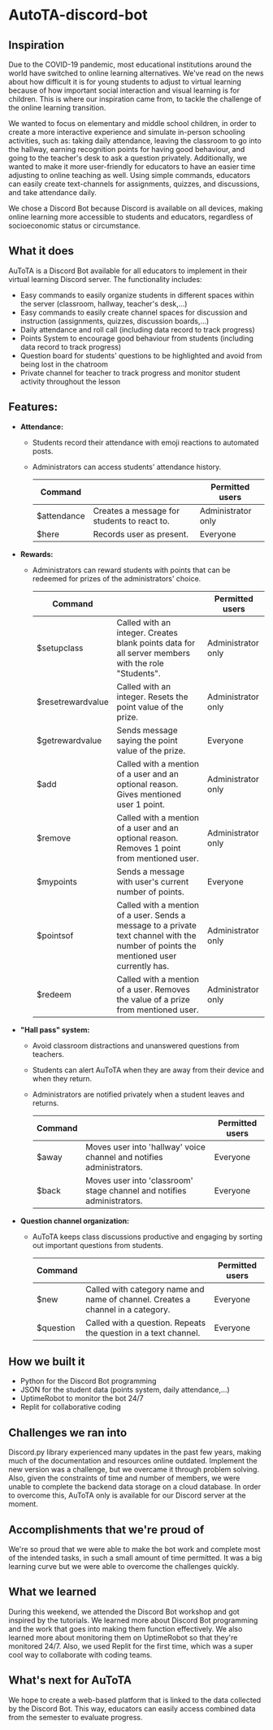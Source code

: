 # AutoTA-discord-bot

## Inspiration
Due to the COVID-19 pandemic, most educational institutions around the world have switched to online learning alternatives. We've read on the news about how difficult it is for young students to adjust to virtual learning because of how important social interaction and visual learning is for children. This is where our inspiration came from, to tackle the challenge of the online learning transition.

We wanted to focus on elementary and middle school children, in order to create a more interactive experience and simulate in-person schooling activities, such as: taking daily attendance, leaving the classroom to go into the hallway, earning recognition points for having good behaviour, and going to the teacher's desk to ask a question privately. Additionally, we wanted to make it more user-friendly for educators to have an easier time adjusting to online teaching as well. Using simple commands, educators can easily create text-channels for assignments, quizzes, and discussions, and take attendance daily.

 We chose a Discord Bot because Discord is available on all devices, making online learning more accessible to students and educators, regardless of socioeconomic status or circumstance.

## What it does
AuToTA is a Discord Bot available for all educators to implement in their virtual learning Discord server. The functionality includes:
- Easy commands to easily organize students in different spaces within the server (classroom, hallway, teacher's desk,...)
- Easy commands to easily create channel spaces for discussion and instruction (assignments, quizzes, discussion boards,...)
- Daily attendance and roll call (including data record to track progress)
- Points System to encourage good behaviour from students (including data record to track progress)
- Question board for students' questions to be highlighted and avoid from being lost in the chatroom
- Private channel for teacher to track progress and monitor student activity throughout the lesson

## Features:

- **Attendance:** 

  - Students record their attendance with emoji reactions to automated posts. 

  - Administrators can access students' attendance history.

    | Command   |                                                              | Permitted users |
    | --------- | ------------------------------------------------------------ | --------------- |
    | $attendance      | Creates a message for students to react to. | Administrator only        |
    | $here | Records user as present. | Everyone        |


  

- **Rewards:**

  - Administrators can reward students with points that can be redeemed for prizes of the administrators' choice.

    | Command           |                                                              | Permitted users    |
    | ----------------- | ------------------------------------------------------------ | ------------------ |
    | $setupclass       | Called with an integer. Creates blank points data for all server members with the role "Students". | Administrator only |
    | $resetrewardvalue | Called with an integer. Resets the point value of the prize. | Administrator only |
    | $getrewardvalue   | Sends message saying the point value of the prize.           | Everyone           |
    | $add              | Called with a mention of a user and an optional reason. Gives mentioned user 1 point. | Administrator only |
    | $remove           | Called with a mention of a user and an optional reason. Removes 1 point from mentioned user. | Administrator only |
    | $mypoints         | Sends a message with user's current number of points.        | Everyone           |
    | $pointsof         | Called with a mention of a user. Sends a message to a private text channel with the number of points the mentioned user currently has. | Administrator only |
    | $redeem           | Called with a mention of a user. Removes the value of a prize from mentioned user. | Administrator only |



- **"Hall pass" system:**

  - Avoid classroom distractions and unanswered questions from teachers.

  - Students can alert AuToTA when they are away from their device and when they return.

  - Administrators are notified privately when a student leaves and returns.

    | Command |                                                              | Permitted users |
    | ------- | ------------------------------------------------------------ | --------------- |
    | $away   | Moves user into 'hallway' voice channel and notifies administrators. | Everyone        |
    | $back   | Moves user into 'classroom' stage channel and notifies administrators. | Everyone        |

    

- **Question channel organization:**

  - AuToTA keeps class discussions productive and engaging by sorting out important questions from students.

    | Command   |                                                              | Permitted users |
    | --------- | ------------------------------------------------------------ | --------------- |
    | $new      | Called with category name and name of channel. Creates a channel in a category. | Everyone        |
    | $question | Called with a question. Repeats the question in a text channel. | Everyone        |

    





## How we built it
- Python for the Discord Bot programming
- JSON for the student data (points system, daily attendance,...)
- UptimeRobot to monitor the bot 24/7
- Replit for collaborative coding

## Challenges we ran into
Discord.py library experienced many updates in the past few years, making much of the documentation and resources online outdated. Implement the new version was a challenge, but we overcame it through problem solving. Also, given the constraints of time and number of members, we were unable to complete the backend data storage on a cloud database. In order to overcome this, AuToTA only is available for our Discord server at the moment.

## Accomplishments that we're proud of
We're so proud that we were able to make the bot work and complete most of the intended tasks, in such a small amount of time permitted. It was a big learning curve but we were able to overcome the challenges quickly. 

## What we learned
During this weekend, we attended the Discord Bot workshop and got inspired by the tutorials. We learned more about Discord Bot programming and the work that goes into making them function effectively. We also learned more about monitoring them on UptimeRobot so that they're monitored 24/7. Also, we used Replit for the first time, which was a super cool way to collaborate with coding teams.

## What's next for AuToTA
We hope to create a web-based platform  that is linked to the data collected by the Discord Bot. This way, educators can easily access combined data from the semester to evaluate progress.
